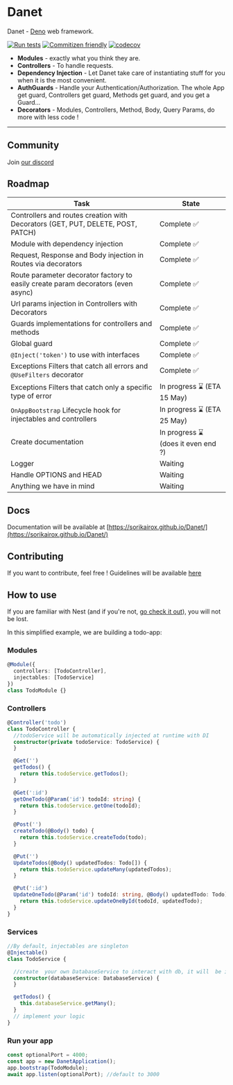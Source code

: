 # Danet 

Danet - [Deno](https://github.com/denoland) web framework.

[![Run tests](https://github.com/Sorikairox/Danet/actions/workflows/run-tests.yml/badge.svg)](https://github.com/Sorikairox/Danet/actions/workflows/run-tests.yml)
[![Commitizen friendly](https://img.shields.io/badge/commitizen-friendly-brightgreen.svg)](http://commitizen.github.io/cz-cli/)
[![codecov](https://codecov.io/gh/Sorikairox/Danet/branch/main/graph/badge.svg?token=R6WXVC669Z)](https://codecov.io/gh/Sorikairox/Danet)

- **Modules** - exactly what you think they are.
- **Controllers** - To handle requests.
- **Dependency Injection** - Let Danet take care of instantiating stuff for you when it is the most convenient.
- **AuthGuards** - Handle your Authentication/Authorization. The whole App get guard, Controllers get guard, Methods get guard, and you get a Guard...
- **Decorators** - Modules, Controllers, Method, Body, Query Params, do more with less code !

---

## Community

Join [our discord](https://discord.gg/Q7ZHuDPgjA)

## Roadmap

| Task                                                                             | State                              |
|----------------------------------------------------------------------------------|------------------------------------|
| Controllers and routes creation with Decorators (GET, PUT, DELETE, POST, PATCH)  | Complete ✅                         |
| Module with dependency injection                                                 | Complete ✅                         |
| Request, Response and Body injection in Routes via decorators                    | Complete ✅                         |
| Route parameter decorator factory to easily create param decorators (even async) | Complete ✅                         |
| Url params injection in Controllers with Decorators                              | Complete ✅                         |
| Guards implementations for controllers and methods                               | Complete ✅                         |
| Global guard                                                                     | Complete ✅                         |
| `@Inject('token')` to use with interfaces                                        | Complete ✅                         |
| Exceptions Filters that catch all errors and `@UseFilters` decorator             | Complete ✅ |
| Exceptions Filters that catch only a specific type of error                      | In progress ⌛ (ETA 15 May) |
| `OnAppBootstrap` Lifecycle hook for injectables and controllers               | In progress ⌛ (ETA 25 May) |
| Create documentation                                                             | In progress ⌛ (does it even end ?) |
| Logger                                                                           | Waiting                            |
| Handle OPTIONS and HEAD                                                          | Waiting                            |
| Anything we have in mind                                                         | Waiting                            |


## Docs

Documentation will be available at [https://sorikairox.github.io/Danet/](https://sorikairox.github.io/Danet/)

## Contributing

If you want to contribute, feel free ! Guidelines will be available [here](https://github.com/Sorikairox/Danet/blob/main/CONTRIBUTING.md)

## How to use

If you are familiar with Nest (and if you're not, [go check it out](https://nestjs.com/)), you will not be lost.

In this simplified example, we are building a todo-app: 

### Modules

```ts
@Module({
  controllers: [TodoController],
  injectables: [TodoService]
})
class TodoModule {}
```


### Controllers

```ts
@Controller('todo')
class TodoController {
  //todoService will be automatically injected at runtime with DI
  constructor(private todoService: TodoService) {
  }

  @Get('')
  getTodos() {
    return this.todoService.getTodos();
  }

  @Get(':id')
  getOneTodo(@Param('id') todoId: string) {
    return this.todoService.getOne(todoId);
  }

  @Post('')
  createTodo(@Body() todo) {
    return this.todoService.createTodo(todo);
  }

  @Put('')
  UpdateTodos(@Body() updatedTodos: Todo[]) {
    return this.todoService.updateMany(updatedTodos);
  }

  @Put(':id')
  UpdateOneTodo(@Param('id') todoId: string, @Body() updatedTodo: Todo) {
    return this.todoService.updateOneById(todoId, updatedTodo);
  }
}
```


### Services

```ts
//By default, injectables are singleton
@Injectable()
class TodoService {

  //create  your own DatabaseService to interact with db, it will  be injected
  constructor(databaseService: DatabaseService) {
  }

  getTodos() {
    this.databaseService.getMany();
  }
  // implement your logic
}
```


### Run your app

```ts
const optionalPort = 4000; 
const app = new DanetApplication();
app.bootstrap(TodoModule);
await app.listen(optionalPort); //default to 3000
```
